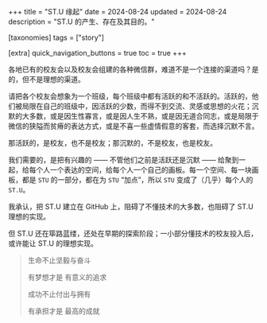 +++
title = "ST.U 缘起"
date = 2024-08-24
updated = 2024-08-24
description = "ST.U 的产生、存在及其目的。"

[taxonomies]
tags = ["story"]

[extra]
quick_navigation_buttons = true
toc = true
+++

各地已有的校友会以及校友会组建的各种微信群，难道不是一个连接的渠道吗？是的，但不是理想的渠道。

请把各个校友会想象为一个班级，每个班级中都有活跃的和不活跃的。活跃的，他们被局限在自己的班级中，因活跃的少数，而得不到交流、灵感或思想的火花；沉默的大多数，或是因生性寡言，或是因人生不熟，或是因无道合同志，或是局限于微信的狭隘而贫瘠的表达方式，或是不喜一些虚情假意的客套，而选择沉默不言。

那活跃的，是校友，也不是校友；那沉默的，不是校友，也是校友。

我们需要的，是把有兴趣的 —— 不管他们之前是活跃还是沉默 —— 给聚到一起，给每个人一个表达的空间，给每个人一个自己的画板。每一个空间、每一块画板，都是 `STU` 的一部分，都在为 `STU` “加点”，所以 `STU` 变成了（几乎）每个人的 `ST.U`。


我承认，把 ST.U 建立在 GitHub 上，阻碍了不懂技术的大多数，也阻碍了 ST.U 理想的实现。

但 ST.U 还在筚路蓝缕，还处在早期的探索阶段；一小部分懂技术的校友投入后，或许能让 ST.U 的理想实现。


> 生命不止坚毅与奋斗
> 
> 有梦想才是 有意义的追求
> 
> 成功不止付出与拥有
> 
> 有承担才是 最高的成就
